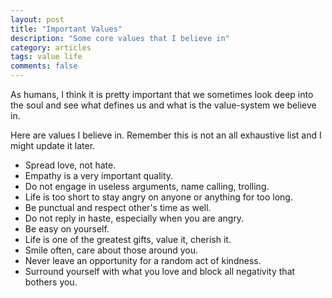 ```yaml
---
layout: post
title: "Important Values"
description: "Some core values that I believe in"
category: articles
tags: value life
comments: false
---
```


As humans, I think it is pretty important that we sometimes look deep into the soul and see what defines us 
and what is the value-system we believe in.

Here are values I believe in. Remember this is not an all exhaustive list and I might update it later.

- Spread love, not hate.
- Empathy is a very important quality.
- Do not engage in useless arguments, name calling, trolling.
- Life is too short to stay angry on anyone or anything for too long.
- Be punctual and respect other's time as well.
- Do not reply in haste, especially when you are angry.
- Be easy on yourself.
- Life is one of the greatest gifts, value it, cherish it.
- Smile often, care about those around you.
- Never leave an opportunity for a random act of kindness.
- Surround yourself with what you love and block all negativity that bothers you.

